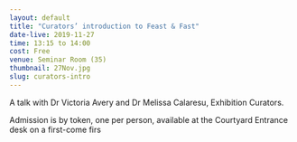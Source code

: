 ```yaml
---
layout: default
title: "Curators’ introduction to Feast & Fast"
date-live: 2019-11-27
time: 13:15 to 14:00
cost: Free
venue: Seminar Room (35)
thumbnail: 27Nov.jpg
slug: curators-intro
---
```

A talk with Dr Victoria Avery and Dr Melissa Calaresu, Exhibition Curators.

Admission is by token, one per person, available at the Courtyard Entrance desk on a first-come firs
